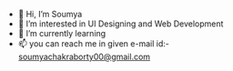 - 👋 Hi, I’m Soumya
- 👀 I’m interested in UI Designing and Web Development
- 🌱 I’m currently learning
- 📫 you can reach me in given e-mail id:- soumyachakraborty00@gmail.com

<!---
SOUMYA788/SOUMYA788 is a ✨ special ✨ repository because its `README.md` (this file) appears on your GitHub profile.
You can click the Preview link to take a look at your changes.
--->
